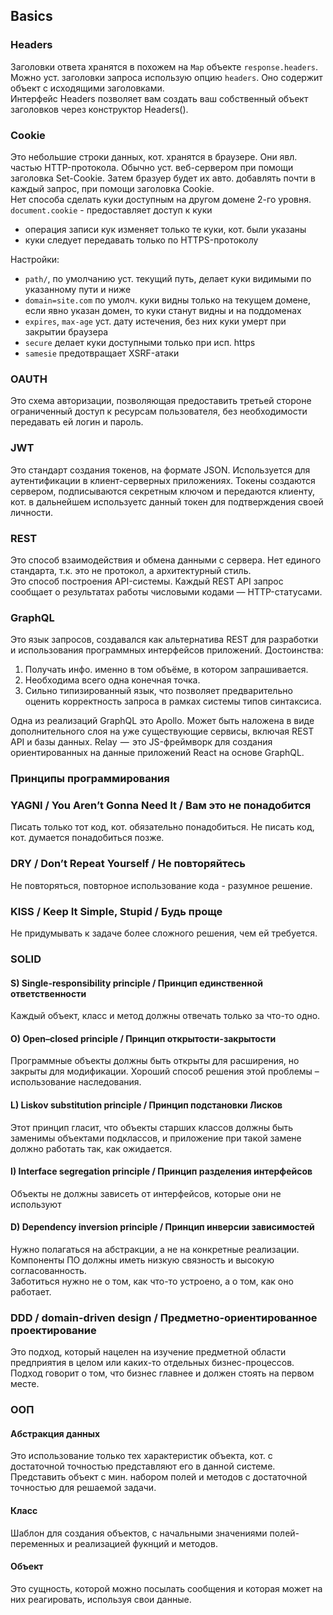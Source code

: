 ## Basics
### Headers
Заголовки ответа хранятся в похожем на `Map` объекте `response.headers`.  
Можно уст. заголовки запроса использую опцию `headers`. Оно содержит объект с исходящими заголовками.  
Интерфейс Headers позволяет вам создать ваш собственный объект заголовков через конструктор Headers().
### Cookie
Это небольшие строки данных, кот. хранятся в браузере. Они явл. частью HTTP-протокола. Обычно уст. веб-сервером при помощи заголовка Set-Cookie. Затем бразуер будет их авто. добавлять почти в каждый запрос, при помощи заголовка Cookie.  
Нет способа сделать куки доступным на другом домене 2-го уровня.
`document.cookie` - предоставляет доступ к куки
- операция записи кук изменяет только те куки, кот. были указаны
- куки следует передавать только по HTTPS-протоколу

Настройки:
- `path/`, по умолчанию уст. текущий путь, делает куки видимыми по указанному пути и ниже
- `domain=site.com` по умолч. куки видны только на текущем домене, если явно указан домен, то куки станут видны и на поддоменах
- `expires`, `max-age` уст. дату истечения, без них куки умерт при закрытии браузера
- `secure` делает куки доступными только при исп. https
- `samesie` предотвращает XSRF-атаки

### OAUTH
Это схема авторизации, позволяющая предоставить третьей стороне ограниченный доступ к ресурсам пользователя, без необходимости передавать ей логин и пароль.

### JWT
Это стандарт создания токенов, на формате JSON. Используется для аутентификации в клиент-серверных приложениях. Токены создаются сервером, подписываются секретным ключом и передаются клиенту, кот. в дальнейшем используетс данный токен для подтверждения своей личности.

### REST
Это способ взаимодействия и обмена данными с сервера. Нет единого стандарта, т.к. это не протокол, а архитектурный стиль.  
Это способ построения API-системы. Каждый REST API запрос сообщает о результатах работы числовыми кодами — HTTP-статусами.

### GraphQL
Это язык запросов, создавался как альтернатива REST для разработки и использования программных интерфейсов приложений. Достоинства:
1. Получать инфо. именно в том объёме, в котором запрашивается.
2. Необходима всего одна конечная точка.
3. Сильно типизированный язык, что позволяет предварительно оценить корректность запроса в рамках системы типов синтаксиса.

Одна из реализаций GraphQL это Apollo. Может быть наложена в виде дополнительного слоя на уже существующие сервисы, включая REST API и базы данных. 
Relay  —  это JS-фреймворк для создания ориентированных на данные приложений React на основе GraphQL.

### Принципы программирования
### YAGNI / You Aren’t Gonna Need It / Вам это не понадобится
Писать только тот код, кот. обязательно понадобиться. Не писать код, кот. думается понадобиться позже.
### DRY / Don’t Repeat Yourself / Не повторяйтесь
Не повторяться, повторное использование кода - разумное решение.
### KISS / Keep It Simple, Stupid / Будь проще
Не придумывать к задаче более сложного решения, чем ей требуется.
### SOLID
#### S) Single-responsibility principle / Принцип единственной ответственности
Каждый объект, класс и метод должны отвечать только за что-то одно.
#### O) Open–closed principle / Принцип открытости-закрытости
Программные объекты должны быть открыты для расширения, но закрыты для модификации. Хороший способ решения этой проблемы – использование наследования.
#### L) Liskov substitution principle / Принцип подстановки Лисков
Этот принцип гласит, что объекты старших классов должны быть заменимы объектами подклассов, и приложение при такой замене должно работать так, как ожидается.
#### I) Interface segregation principle / Принцип разделения интерфейсов
Объекты не должны зависеть от интерфейсов, которые они не используют
#### D) Dependency inversion principle / Принцип инверсии зависимостей
Нужно полагаться на абстракции, а не на конкретные реализации. Компоненты ПО должны иметь низкую связность и высокую согласованность.  
Заботиться нужно не о том, как что-то устроено, а о том, как оно работает.

### DDD / domain-driven design / Предметно-ориентированное проектирование
Это подход, который нацелен на изучение предметной области предприятия в целом или каких-то отдельных бизнес-процессов. Подход говорит о том, что бизнес главнее и должен стоять на первом месте. 

### ООП
#### Абстракция данных
Это использование только тех характеристик объекта, кот. с достаточной точностью представляют его в данной системе. Представить объект с мин. набором полей и методов с достаточной точностью для решаемой задачи.
#### Класс
Шаблон для создания объектов, с начальными значениями полей-переменных и реализацией фукнций и методов.
#### Объект
Это сущность, которой можно посылать сообщения и которая может на них реагировать, используя свои данные.
